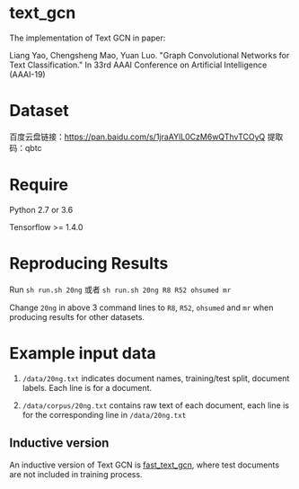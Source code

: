 # text_gcn

The implementation of Text GCN in paper:

Liang Yao, Chengsheng Mao, Yuan Luo. "Graph Convolutional Networks for Text Classification." In 33rd AAAI Conference on Artificial Intelligence (AAAI-19)

# Dataset

百度云盘链接：https://pan.baidu.com/s/1jraAYlL0CzM6wQThvTCOyQ 提取码：qbtc

# Require

Python 2.7 or 3.6

Tensorflow >= 1.4.0

# Reproducing Results

Run `sh run.sh 20ng`  或者 `sh run.sh 20ng R8 R52 ohsumed mr`

Change `20ng` in above 3 command lines to `R8`, `R52`, `ohsumed` and `mr` when producing results for other datasets.

# Example input data

1. `/data/20ng.txt` indicates document names, training/test split, document labels. Each line is for a document.

2. `/data/corpus/20ng.txt` contains raw text of each document, each line is for the corresponding line in `/data/20ng.txt`

## Inductive version

An inductive version of Text GCN is [fast_text_gcn](https://github.com/yao8839836/fast_text_gcn), where test documents are not included in training process.